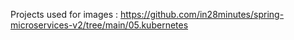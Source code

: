 Projects used for images : https://github.com/in28minutes/spring-microservices-v2/tree/main/05.kubernetes